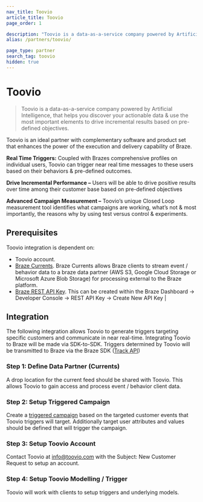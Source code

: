 ```yaml
---
nav_title: Toovio
article_title: Toovio
page_order: 1

description: "Toovio is a data-as-a-service company powered by Artificial Intelligence."
alias: /partners/toovio/

page_type: partner
search_tag: toovio
hidden: true
---
```


# Toovio

> Toovio is a data-as-a-service company powered by Artificial Intelligence, that helps you discover your actionable data & use the most important elements to drive incremental results based on pre-defined objectives.

Toovio is an ideal partner with complementary software and product set that enhances the power of the execution and delivery capability of Braze.

**Real Time Triggers:** Coupled with Brazes comprehensive profiles on individual users, Toovio can trigger near real time messages to these users based on their behaviors & pre-defined outcomes.

**Drive Incremental Performance –** Users will be able to drive positive results over time among their customer base based on pre-defined objectives

**Advanced Campaign Measurement –** Toovio’s unique Closed Loop measurement tool identifies what campaigns are working, what’s not & most importantly, the reasons why by using test versus control & experiments.

## Prerequisites

Toovio integration is dependent on:
- Toovio account.
- [Braze Currents][1]. Braze Currents allows Braze clients to stream event / behavior data to a braze data partner (AWS S3, Google Cloud Storage or Microsoft Azure Blob Storage) for processing external to the Braze platform.
- [Braze REST API Key][2]. This can be created within the Braze Dashboard -> Developer Console -> REST API Key -> Create New API Key
                                                                                  |

## Integration

The following integration allows Toovio to generate triggers targeting specific customers and communicate in near real-time.
Integrating Toovio to Braze will be made via SDK-to-SDK. Triggers determined by Toovio will be transmitted to Braze via the Braze SDK ([Track API][3])

### Step 1: Define Data Partner (Currents)

A drop location for the current feed should be shared with Toovio. This allows Toovio to gain access and process event / behavior client data.

### Step 2: Setup Triggered Campaign

Create a [triggered campaign][4] based on the targeted customer events that Toovio triggers will target. Additionally target user attributes and values should be defined that will trigger the campaign.

### Step 3: Setup Toovio Account

Contact Toovio at [info@toovio.com](mailto:info@toovio.com?subject=New%20Customer%20Request) with the Subject: New Customer Request to setup an account.

### Step 4: Setup Toovio Modelling / Trigger

Toovio will work with clients to setup triggers and underlying models.


[1]: https://www.braze.com/docs/user_guide/data_and_analytics/braze_currents/
[2]: https://www.braze.com/docs/api/api_key/
[3]: https://www.braze.com/docs/api/endpoints/user_data/post_user_track/
[4]: https://www.braze.com/docs/api/endpoints/messaging/send_messages/post_send_triggered_campaigns/